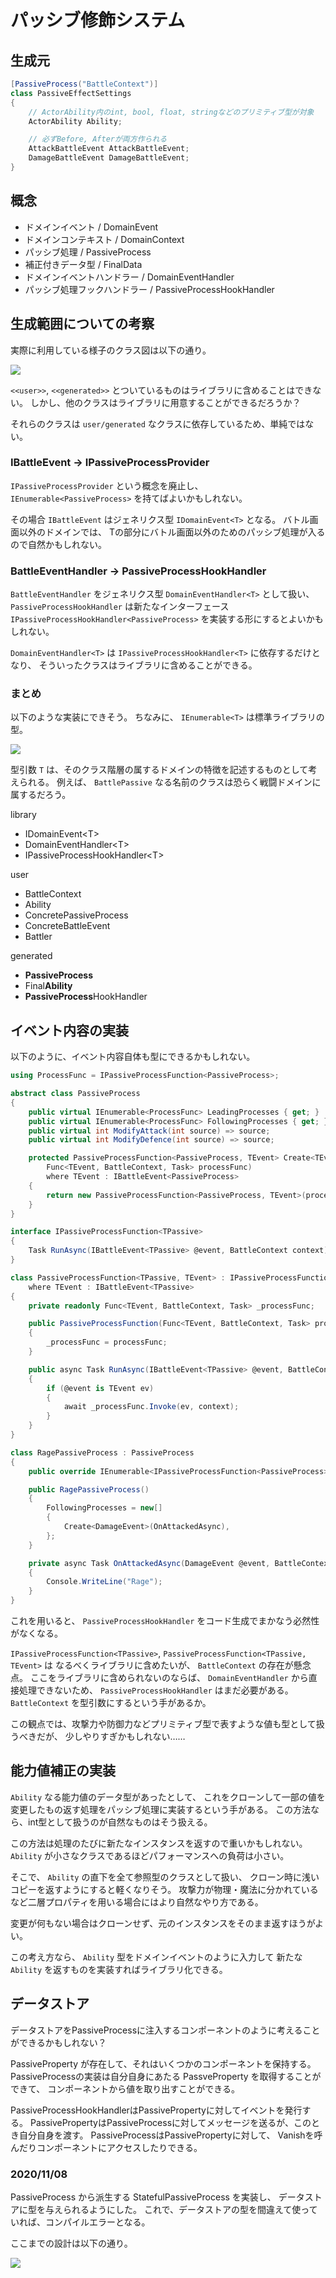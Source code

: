 # パッシブ修飾システム

## 生成元

```csharp
[PassiveProcess("BattleContext")]
class PassiveEffectSettings
{
    // ActorAbility内のint, bool, float, stringなどのプリミティブ型が対象
    ActorAbility Ability;

    // 必ずBefore, Afterが両方作られる
    AttackBattleEvent AttackBattleEvent;
    DamageBattleEvent DamageBattleEvent;
}
```

## 概念

* ドメインイベント / DomainEvent
* ドメインコンテキスト / DomainContext
* パッシブ処理 / PassiveProcess
* 補正付きデータ型 / FinalData
* ドメインイベントハンドラー / DomainEventHandler
* パッシブ処理フックハンドラー / PassiveProcessHookHandler

## 生成範囲についての考察

実際に利用している様子のクラス図は以下の通り。

![](out/Passive/Semantics.png)

`<<user>>`, `<<generated>>` とついているものはライブラリに含めることはできない。
しかし、他のクラスはライブラリに用意することができるだろうか？

それらのクラスは `user/generated` なクラスに依存しているため、単純ではない。

### IBattleEvent -> IPassiveProcessProvider

`IPassiveProcessProvider` という概念を廃止し、
`IEnumerable<PassiveProcess>` を持てばよいかもしれない。

その場合 `IBattleEvent` はジェネリクス型 `IDomainEvent<T>` となる。
バトル画面以外のドメインでは、
Tの部分にバトル画面以外のためのパッシブ処理が入るので自然かもしれない。

### BattleEventHandler -> PassiveProcessHookHandler

`BattleEventHandler` をジェネリクス型 `DomainEventHandler<T>` として扱い、
`PassiveProcessHookHandler` は新たなインターフェース `IPassiveProcessHookHandler<PassiveProcess>` を実装する形にするとよいかもしれない。

`DomainEventHandler<T>` は `IPassiveProcessHookHandler<T>` に依存するだけとなり、
そういったクラスはライブラリに含めることができる。

### まとめ

以下のような実装にできそう。
ちなみに、 `IEnumerable<T>` は標準ライブラリの型。

![](out/Passive/Semantics2.png)

型引数 `T` は、そのクラス階層の属するドメインの特徴を記述するものとして考えられる。
例えば、 `BattlePassive` なる名前のクラスは恐らく戦闘ドメインに属するだろう。

library

* IDomainEvent&lt;T>
* DomainEventHandler&lt;T>
* IPassiveProcessHookHandler&lt;T>

user

* BattleContext
* Ability
* ConcretePassiveProcess
* ConcreteBattleEvent
* Battler

generated

* **PassiveProcess**
* Final**Ability**
* **PassiveProcess**HookHandler

## イベント内容の実装

以下のように、イベント内容自体も型にできるかもしれない。

```csharp
using ProcessFunc = IPassiveProcessFunction<PassiveProcess>;

abstract class PassiveProcess
{
    public virtual IEnumerable<ProcessFunc> LeadingProcesses { get; }
    public virtual IEnumerable<ProcessFunc> FollowingProcesses { get; }
    public virtual int ModifyAttack(int source) => source;
    public virtual int ModifyDefence(int source) => source;

    protected PassiveProcessFunction<PassiveProcess, TEvent> Create<TEvent>(
        Func<TEvent, BattleContext, Task> processFunc)
        where TEvent : IBattleEvent<PassiveProcess>
    {
        return new PassiveProcessFunction<PassiveProcess, TEvent>(processFunc);
    }
}

interface IPassiveProcessFunction<TPassive>
{
    Task RunAsync(IBattleEvent<TPassive> @event, BattleContext context);
}

class PassiveProcessFunction<TPassive, TEvent> : IPassiveProcessFunction<TPassive>
    where TEvent : IBattleEvent<TPassive>
{
    private readonly Func<TEvent, BattleContext, Task> _processFunc;

    public PassiveProcessFunction(Func<TEvent, BattleContext, Task> processFunc)
    {
        _processFunc = processFunc;
    }

    public async Task RunAsync(IBattleEvent<TPassive> @event, BattleContext context)
    {
        if (@event is TEvent ev)
        {
            await _processFunc.Invoke(ev, context);
        }
    }
}

class RagePassiveProcess : PassiveProcess
{
    public override IEnumerable<IPassiveProcessFunction<PassiveProcess>> FollowingProcesses { get; }

    public RagePassiveProcess()
    {
        FollowingProcesses = new[]
        {
            Create<DamageEvent>(OnAttackedAsync),
        };
    }

    private async Task OnAttackedAsync(DamageEvent @event, BattleContext context)
    {
        Console.WriteLine("Rage");
    }
}
```

これを用いると、 `PassiveProcessHookHandler` をコード生成でまかなう必然性がなくなる。

`IPassiveProcessFunction<TPassive>`, `PassiveProcessFunction<TPassive, TEvent>` は
なるべくライブラリに含めたいが、 `BattleContext` の存在が懸念点。
ここをライブラリに含められないのならば、
`DomainEventHandler` から直接処理できないため、
`PassiveProcessHookHandler` はまだ必要がある。
`BattleContext` を型引数にするという手があるか。

この観点では、攻撃力や防御力などプリミティブ型で表すような値も型として扱うべきだが、
少しやりすぎかもしれない……

## 能力値補正の実装

`Ability` なる能力値のデータ型があったとして、
これをクローンして一部の値を変更したもの返す処理をパッシブ処理に実装するという手がある。
この方法なら、int型として扱うのが自然なものはそう扱える。

この方法は処理のたびに新たなインスタンスを返すので重いかもしれない。
`Ability` が小さなクラスであるほどパフォーマンスへの負荷は小さい。

そこで、 `Ability` の直下を全て参照型のクラスとして扱い、
クローン時に浅いコピーを返すようにすると軽くなりそう。
攻撃力が物理・魔法に分かれているなど二層プロパティを用いる場合にはより自然なやり方である。

変更が何もない場合はクローンせず、元のインスタンスをそのまま返すほうがよい。

この考え方なら、 `Ability` 型をドメインイベントのように入力して
新たな `Ability` を返すものを実装すればライブラリ化できる。

## データストア

データストアをPassiveProcessに注入するコンポーネントのように考えることができるかもしれない？

PassiveProperty が存在して、それはいくつかのコンポーネントを保持する。
PassiveProcessの実装は自分自身にあたる PassveProperty を取得することができて、
コンポーネントから値を取り出すことができる。

PassiveProcessHookHandlerはPassivePropertyに対してイベントを発行する。
PassivePropertyはPassiveProcessに対してメッセージを送るが、このとき自分自身を渡す。
PassiveProcessはPassivePropertyに対して、
Vanishを呼んだりコンポーネントにアクセスしたりできる。

### 2020/11/08

PassiveProcess から派生する StatefulPassiveProcess を実装し、
データストアに型を与えられるようにした。
これで、データストアの型を間違えて使っていれば、コンパイルエラーとなる。

ここまでの設計は以下の通り。

![](out/Passive/Library.png)